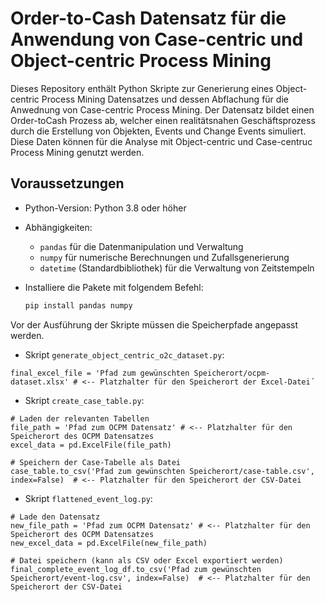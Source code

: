 # Order-to-Cash Datensatz für die Anwendung von Case-centric und Object-centric Process Mining
Dieses Repository enthält Python Skripte zur Generierung eines Object-centric Process Mining Datensatzes und dessen Abflachung für die Anwednung von Case-centric Process Mining.
Der Datensatz bildet einen Order-toCash Prozess ab, welcher einen realitätsnahen Geschäftsprozess durch die Erstellung von Objekten, Events und Change Events simuliert.
Diese Daten können für die Analyse mit Object-centric und Case-centruc Process Mining genutzt werden. 

## Voraussetzungen
- Python-Version: Python 3.8 oder höher
- Abhängigkeiten: 
  - `pandas` für die Datenmanipulation und Verwaltung
  - `numpy` für numerische Berechnungen und Zufallsgenerierung
  - `datetime` (Standardbibliothek) für die Verwaltung von Zeitstempeln

- Installiere die Pakete mit folgendem Befehl:

  ```bash
  pip install pandas numpy
  ```
Vor der Ausführung der Skripte müssen die Speicherpfade angepasst werden. 
  - Skript `generate_object_centric_o2c_dataset.py`:
    
  ```
  final_excel_file = 'Pfad zum gewünschten Speicherort/ocpm-dataset.xlsx' # <-- Platzhalter für den Speicherort der Excel-Datei´
  ```
  - Skript `create_case_table.py`:

  ```
  # Laden der relevanten Tabellen
  file_path = 'Pfad zum OCPM Datensatz' # <-- Platzhalter für den Speicherort des OCPM Datensatzes
  excel_data = pd.ExcelFile(file_path)
  ```
  
   ```
  # Speichern der Case-Tabelle als Datei
  case_table.to_csv('Pfad zum gewünschten Speicherort/case-table.csv', index=False)  # <-- Platzhalter für den Speicherort der CSV-Datei
  ```
  
  - Skript `flattened_event_log.py`:
    
  ```
  # Lade den Datensatz
  new_file_path = 'Pfad zum OCPM Datensatz' # <-- Platzhalter für den Speicherort des OCPM Datensatzes
  new_excel_data = pd.ExcelFile(new_file_path)
  ```
  
  ```
  # Datei speichern (kann als CSV oder Excel exportiert werden)
  final_complete_event_log_df.to_csv('Pfad zum gewünschten Speicherort/event-log.csv', index=False)  # <-- Platzhalter für den Speicherort der CSV-Datei
  ```
